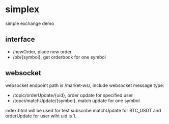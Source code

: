 # simplex

simple exchange demo

## interface

- /newOrder, place new order
- /ob/{symbol}, get orderbook for one symbol

## websocket

websocket endpoint path is /market-ws/, include websocket message type: 

- /topic/orderUpdate/{uid}, order update for specified user
- /topci/matchUpdate/{symbol}, match update for one symbol


index.html will be used for test subscribe matchUpdate for BTC_USDT and orderUpdate for user wiht uid is 1.


